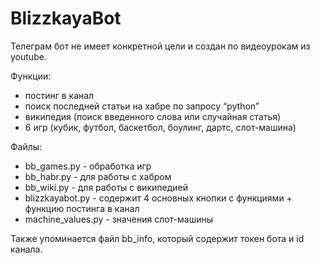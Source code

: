 # BlizzkayaBot

Телеграм бот не имеет конкретной цели и создан по видеоурокам из youtube.

Функции:
- постинг в канал
- поиск последней статьи на хабре по запросу “python”
- википедия (поиск введенного слова или случайная статья)
- 6 игр (кубик, футбол, баскетбол, боулинг, дартс, слот-машина)

Файлы:
- bb_games.py - обработка игр
- bb_habr.py - для работы с хабром
- bb_wiki.py - для работы с википедией
- blizzkayabot.py - содержит 4 основных кнопки с функциями + функцию постинга в канал
- machine_values.py - значения слот-машины

Также упоминается файл bb_info, который содержит токен бота и id канала.
